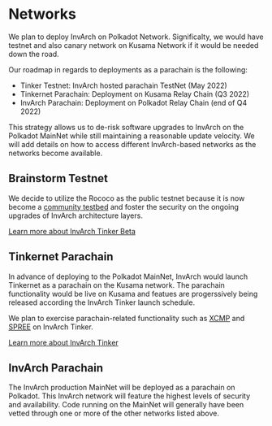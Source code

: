 # Networks

We plan to deploy InvArch on Polkadot Network. Significalty, we would have testnet and also canary network on Kusama Network if it would be needed down the road.

Our roadmap in regards to deployments as a parachain is the following:

* Tinker Testnet: InvArch hosted parachain TestNet (May 2022)
* Tinkernet Parachain: Deployment on Kusama Relay Chain (Q3 2022)
* InvArch Parachain: Deployment on Polkadot Relay Chain (end of Q4 2022)

This strategy allows us to de-risk software upgrades to InvArch on the Polkadot MainNet while still maintaining a reasonable update velocity. We will add details on how to access different InvArch-based networks as the networks become available.

## Brainstorm Testnet

We decide to utilize the Rococo as the public testnet because it is now become a [community testbed](https://polkadot.network/blog/rococo-revamp-becoming-a-community-parachain-testbed/) and foster the security on the ongoing upgrades of InvArch architecture layers.

[Learn more about InvArch Tinker Beta](../../Learn/https:/)

## Tinkernet Parachain

In advance of deploying to the Polkadot MainNet, InvArch would launch Tinkernet as a parachain on the Kusama network. The parachain functionality would be live on Kusama and featues are progerssively being released according the InvArch Tinker launch schedule.

We plan to exercise parachain-related functionality such as [XCMP](https://wiki.polkadot.network/docs/learn-crosschain) and [SPREE](https://wiki.polkadot.network/docs/learn-spree) on InvArch Tinker.

[Learn more about InvArch Tinker](../../Learn/https:/)

## InvArch Parachain

The InvArch production MainNet will be deployed as a parachain on Polkadot. This InvArch network will feature the highest levels of security and availability. Code running on the MainNet will generally have been vetted through one or more of the other networks listed above.
